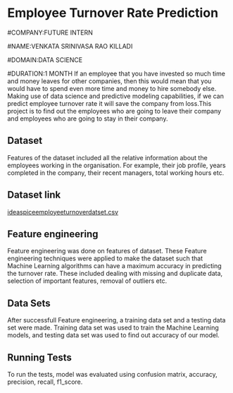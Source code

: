 
# Employee Turnover Rate Prediction
#COMPANY:FUTURE INTERN

#NAME:VENKATA SRINIVASA RAO KILLADI

#DOMAIN:DATA SCIENCE

#DURATION:1 MONTH
If an employee that you have invested so much time and money leaves for other companies, then this would mean
that you would have to spend even more time and money to hire somebody else. 
Making use of
data science and predictive modeling capabilities, if we can predict employee turnover rate it will
save the company from loss.This project is to find out the employees who are going to leave their company and employees who are going to stay in their company.


## Dataset

Features of the dataset included all the relative information about the employees working in the organisation.
For example, their job profile, years completed in the company, their recent managers, total working hours etc.

## Dataset link

[ideaspiceemployeeturnoverdatset.csv](https://github.com/user-attachments/files/20928128/ideaspiceemployeeturnoverdatset.csv)

## Feature engineering

Feature engineering was done on features of dataset. These Feature engineering techniques were applied to make the dataset such that Machine Learning algorithms can have a maximum accuracy in predicting the turnover rate. These included dealing with missing and duplicate data, selection of important features, removal of outliers etc.


## Data Sets
After successfull Feature engineering, a training data set and a testing data set were made.
Training data set was used to train the Machine Learning models, and testing data set was used to find out accuracy of our model.

## Running Tests
To run the tests, model was evaluated using confusion matrix, accuracy, precision, recall, f1_score.

